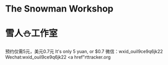 # The Snowman Workshop
# 雪人⛄工作室
预约仅需5元，美元0.7元
It's only 5 yuan, or $0.7
微信：wxid_ouil9ce9q6jk22
Wechat:wxid_ouil9ce9q6jk22
<a href"rttracker.org</a>
